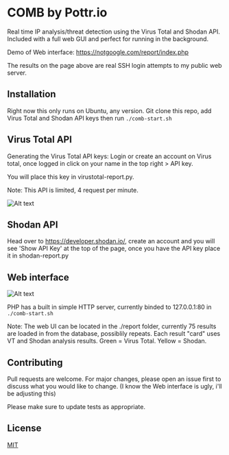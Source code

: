 # COMB by Pottr.io
Real time IP analysis/threat detection using the Virus Total and Shodan API. Included with a full web GUI and perfect for running in the background. 

Demo of Web interface: https://notgoogle.com/report/index.php

The results on the page above are real SSH login attempts to my public web server.

## Installation


Right now this only runs on Ubuntu, any version. Git clone this repo, add Virus Total and Shodan API keys then run `./comb-start.sh`


## Virus Total API
Generating the Virus Total API keys: 
Login or create an account on Virus total, once logged in click on your name in the top right > API key.

You will place this key in virustotal-report.py. 

Note: This API is limited, 4 request per minute.


![Alt text](https://i.imgur.com/fa83tXm.png)

## Shodan API 

Head over to https://developer.shodan.io/, create an account and you will see 'Show API Key' at the top of the page, once you have the API key place it in shodan-report.py

## Web interface

![Alt text](https://i.imgur.com/7nelWAH.png)

PHP has a built in simple HTTP server, currently binded to 127.0.0.1:80 in  `./comb-start.sh` 

Note: The web UI can be located in the ./report folder, currently 75 results are loaded in from the database, possiblily repeats. Each result "card" uses VT and Shodan analysis results. Green = Virus Total. Yellow = Shodan.

## Contributing
Pull requests are welcome. For major changes, please open an issue first to discuss what you would like to change. (I know the Web interface is ugly, i'll be adjusting this) 

Please make sure to update tests as appropriate.

## License
[MIT](https://choosealicense.com/licenses/mit/)
